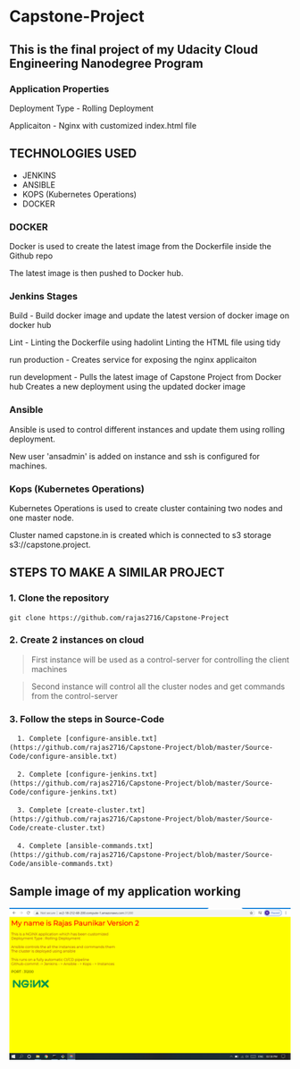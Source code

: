 # Capstone-Project

## This is the final project of my Udacity Cloud Engineering Nanodegree Program

### Application Properties

  Deployment Type - Rolling Deployment
  
  Applicaiton - Nginx with customized index.html file

## TECHNOLOGIES USED

- JENKINS
- ANSIBLE
- KOPS (Kubernetes Operations)
- DOCKER

### DOCKER

  Docker is used to create the latest image from the Dockerfile inside the Github repo
  
  The latest image is then pushed to Docker hub.
  
### Jenkins Stages
   
   Build - Build docker image and update the latest version of docker image on docker hub
   
   Lint - Linting the Dockerfile using hadolint
          Linting the HTML file using tidy
          
   run production - Creates service for exposing the nginx applicaiton
   
   run development - Pulls the latest image of Capstone Project from Docker hub
                     Creates a new deployment using the updated docker image
                     
 ### Ansible 
 
 Ansible is used to control different instances and update them using rolling deployment.
 
 New user 'ansadmin' is added on instance and ssh is configured for machines.
 
 
 ### Kops (Kubernetes Operations)
 
 Kubernetes Operations is used to create cluster containing two nodes and one master node.
 
 Cluster named capstone.in is created which is connected to s3 storage s3://capstone.project.
 
 
 ## STEPS TO MAKE A SIMILAR PROJECT 
 
 ### 1. Clone the repository
 
 ```
 git clone https://github.com/rajas2716/Capstone-Project
 ```
 
 ### 2. Create 2 instances on cloud 
 
 > First instance will be used as a control-server for controlling the client machines
 
 > Second instance will control all the cluster nodes and get commands from the control-server
 
 ### 3. Follow the steps in Source-Code
 
      1. Complete [configure-ansible.txt](https://github.com/rajas2716/Capstone-Project/blob/master/Source-Code/configure-ansible.txt)
      
      2. Complete [configure-jenkins.txt](https://github.com/rajas2716/Capstone-Project/blob/master/Source-Code/configure-jenkins.txt)
      
      3. Complete [create-cluster.txt](https://github.com/rajas2716/Capstone-Project/blob/master/Source-Code/create-cluster.txt)
      
      4. Complete [ansible-commands.txt](https://github.com/rajas2716/Capstone-Project/blob/master/Source-Code/ansible-commands.txt)
 
 
 ## Sample image of my application working        
 
 ![Application-functioning](https://github.com/rajas2716/Capstone-Project/blob/master/Application-Version-2.PNG)

